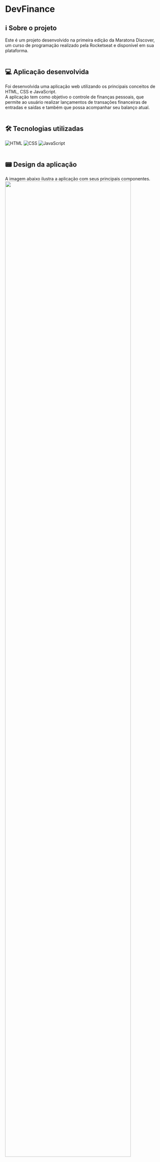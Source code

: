 # DevFinance

## :information_source: Sobre o projeto

Este é um projeto desenvolvido na primeira edição da Maratona Discover, um curso de programação realizado pela Rocketseat e disponível em sua plataforma.
<br/> <br/>

## :computer: Aplicação desenvolvida

Foi desenvolvida uma aplicação web utilizando os principais conceitos de HTML, CSS e JavaScript.
<br/> A aplicação tem como objetivo o controle de finanças pessoais, que permite ao usuário realizar lançamentos de transações financeiras de entradas e saídas e também que possa acompanhar seu balanço atual.
<br/> <br/>

## 🛠 Tecnologias utilizadas

![HTML](https://img.shields.io/badge/HTML-5-green)
![CSS](https://img.shields.io/badge/CSS-3-green)
![JavaScript](https://img.shields.io/badge/JavaScript--green)
<br/> <br/>

## :pager: Design da aplicação

A imagem abaixo ilustra a aplicação com seus principais componentes.
<img width="90%" src="https://user-images.githubusercontent.com/63478857/119246474-4ee3cc00-bb58-11eb-9abf-7908b2ea5cf0.png"></img>
<br/> <br/>

## 🌐 Deploy

A aplicação foi publicada na Vercel. Você pode visualizá-la através do link https://myfinances-ms.web.app.
